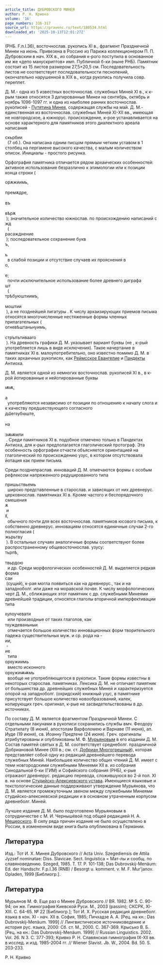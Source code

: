 ```yaml
---
article_title: ДУБРОВСКОГО МИНЕЯ
author: Р. Н. Кривко
volume: '16'
page_numbers: 316-317
source_url: https://pravenc.ru/text/180534.html
downloaded_at: '2025-10-13T12:01:27Z'
---
```


(РНБ. F.п.I.36), восточнослав. рукопись XI в., фрагмент Праздничной Минеи на июнь. Привезена в Россию из Парижа коллекционером П. П. Дубровским в нач. XIX в., из собрания к-рого поступила в основанное им же «депо манускриптов» имп. Публичной б-ки (ныне РНБ). Памятник состоит из 15 листов размером 27,5×20,5 см. Последовательность листов не соответствует последовательности песнопений, окончательно нарушенной в XIX в., когда рукопись получила совр. переплет.

Д. М.- одна из 5 известных восточнослав. служебных Миней XI в., к к-рым также относятся 3 датированные Минеи на сентябрь, октябрь и ноябрь 1096-1097 гг. и одна из наиболее ранних восточнослав. рукописей - [Путятина Минея](<https://pravenc.ru/text/Путятина Минея.html>), содержащая службы на май. Д. М.- единственная из восточнослав. служебных Миней XI-XII вв., имеющая не новгородское, а южнорус. происхождение, к-рое устанавливается на основе характерного для памятников этого диалектного ареала написания <div class="cu">скьрбии</div>  (7 об.). Она написана одним писцом прямым четким уставом в 1 столбец на пергамене высокого качества, с малым количеством описок. Инициалы - простого рисунка.

Орфография памятника отличается рядом архаических особенностей: активное использование безразлично к этимологии или к позиции конца строки (<div class="cu">орѫжиимь,</div> <div class="cu">премѫдре,</div> <div class="cu">въ</div> <div class="cu">вѣрѫ</div> );
значительное количество южнослав. по происхождению написаний с <div class="cu">жд</div>  (<div class="cu">расажднение</div> ); последовательное сохранение букв <div class="cu">ъ,</div> <div class="cu">ь</div>  в слабой позиции и отсутствие случаев их прояснения в <div class="cu">о,</div> <div class="cu">е;</div>  почти исключительное использование более древнего диграфа <div class="cu">шт</div>  (<div class="cu">трѣбуюштиимъ,</div> <div class="cu">моштии</div> ), а не позднейшей лигатуры . К числу архаизирующих приемов письма относятся многочисленные нестяженные формы членных прилагательных (<div class="cu">огневѣштаньнуимь,</div> <div class="cu">стръпътивааго</div> ). На древность графики Д. М. указывает вариант буквы (не ,
к-рый употребляется лишь в виде исключения). Такое начертание в памятниках XI в. малоупотребительно, оно известно помимо Д. М. в таких архаичных рукописях, как [Реймсское Евангелие](<https://pravenc.ru/text/Реймсское Евангелие.html>) и [Пандекты](https://pravenc.ru/text/Пандекты.html) Антиоха.

Д. М. является одной из немногих восточнослав. рукописей XI в., в к-рой йотированные и нейотированные буквы <div class="cu">ѭѭ,</div> <div class="cu">a</div>  употребляются независимо от позиции по отношению к началу слога и к качеству предшествующего согласного <div class="cu">дш҃егᲂубꙗште,</div> <div class="cu">на</div> <div class="cu">зѭѭмли</div> . Среди памятников XI в. подобное отмечено только в Пандектах Антиоха, для к-рых предполагается глаголический протограф. Эта особенность орфографии отчасти объясняется ориентацией на глаголический по происхождению узус, в котором отсутствовала йотация как прием письма.

Среди позднепраслав. инноваций Д. М. отмечаются формы с особым рефлексом напряженного редуцированного типа <div class="cu">пришьствьемь</div>  
широко представленные в старослав. и зависящих от них древнерус. церковнослав. памятниках XI в. Кроме частого и беспорядочного смешения <div class="cu">ѫ</div> и <div class="cu">ꙋ,</div>  обычного почти для всех восточнослав. памятников юсового письма, к собственно древнерус. инновациям относятся единичные случаи 2-го полногласия (<div class="cu">жьрьтву</div> ). В остальных случаях аналогичные формы соответствуют более распространенному общевосточнослав. узусу: <div class="cu">тьрпѣ,</div> <div class="cu">твьрдою</div>  и др. Среди морфологических особенностей Д. М. выделяется редкая форма <div class="cu">саи</div> (сущий), к-рая могла появиться как на древнерус., так и на западноболг. или даже на моравской почве. К числу морфологических черт Д. М., сближающих этот памятник с др. служебными Минеями древнейшей традиции, относятся глаголы вторичной имперфективации типа 
<div class="cu">ᲂулоучевати</div>  или производные от таких глаголов, как <div class="cu">тᲂуждеваньныи</div>  отмечается большое количество инновационных форм творительного падежа существительных муж. и ср. рода на -<div class="cu">ии,</div> -<div class="cu">ие</div>  типа <div class="cu">орᲂужиимь</div>  вместо исконного <div class="cu">орᲂужиѭѭмь</div>  вообще не употребляющегося в рукописи. Такие формы известны в некоторых старослав. памятниках. Лексика Д. М. не отличает памятник от большинства др. древнейших служебных Миней и характеризуется опорой на западноболг. (охридский) книжный узус, в памятнике присутствует большое количество новообразований, калек, копирующих греч. оригинал, к-рые не засвидетельствованы в др. источниках.

По составу Д. М. является фрагментом Праздничной Минеи. С отдельными лакунами в рукописи сохранились службы вмч. Феодору Стратилату (8 июня), апостолам Варфоломею и Варнаве (11 июня), ап. Иуде (19 июня), св. Иоанну Предтече (24 июня). Греч. оригиналы атрибутированы и опубликованы М. Ф. [Мурьяновым](https://pravenc.ru/text/Мурьяновым.html) в его издании Д. М. Состав памятей святых в Д. М. соответствует среднеболг. праздничной Добриановой Минее (XIII в.; см. ст. [Добриан Многогрешный](<https://pravenc.ru/text/Добриан Многогрешный.html>)), которая представляет собой одну из редакций древнейшего перевода служебных Миней. Наибольшее количество общих чтений Д. М. имеет с теми новгородскими служебными Минеями XII в. из собрания Синодальной б-ки (ГИМ) и Софийского собрания (РНБ), к-рые отражают древнерус. редакцию перевода, сложившуюся во 2-й пол. XI в. на основе [Студийско-Алексиевского устава](<https://pravenc.ru/text/Студийско-Алексиевского устава.html>). Имеющиеся языковые и текстологические данные поддерживают утверждение Мурьянова, что Д. М. является промежуточным звеном между служебными Минеями студийско-алексиевской редакции и в основном утраченным корпусом древнеболг. Миней.

Лучшее издание Д. М. было подготовлено Мурьяновым в сотрудничестве с М. И. Чернышёвой под общей редакцией Н. А. [Мещерского](https://pravenc.ru/text/Мещерского.html). В силу ряда причин издание не было осуществлено в России, в измененном виде книга была опубликована в Германии.

## Литература

Изд.: Тот И. Х. Минея Дубровского // Acta Univ. Szegediensis de Attila Jуzsef nominatae: Diss. Slavicae. Sect. linguistica = Мат-лы и сообщ. по славяноведению. Szeged, 1985. T. 17. Р. 101-138; Das Dubrovskij-Menäum: Ed. der Handschr. F.p.I.36 (RNB) / Besorgt u. komment. v. M. F. Mur'janov. Opladen, 1999 [Библиогр.].

## Литература

Мурьянов М. Ф. Еще раз о Минее Дубровского // ВЯ. 1982. № 5. С. 90-94; он же. Гимнография Киевской Руси. М., 2003 (passim); СКСРК, XI-XIII. С. 64-65. № 22 [Библиогр.]; Тот И. Х. Русская редакция древнеболг. языка в кон. XI - нач. XII в. София, 1985; Пичхадзе А. А. [Рец. на кн.: Das Dubrovskij-Menäum. 1999] // Лингвистическое источниковедение и история рус. языка, 2000: Сб. ст. М., 2000. С. 367-369. Крысько В. Б. [Рец. на кн.: Das Dubrovskij-Menäum. 1999] // Russian Linguistics. 2002. Vol. 26. N 3. С. 377-393; Кривко Р. Н. Славянская гимнография IX-XII вв. в исслед. и изд. 1985-2004 гг. // Wiener Slavist. Jb. W., 2004. Bd. 50. S. 203-233.

Р. Н. Кривко
